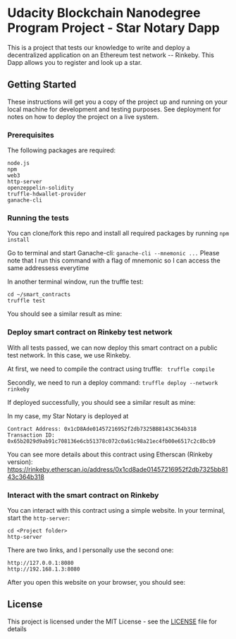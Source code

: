 # Udacity Blockchain Nanodegree Program Project - Star Notary Dapp
This is a project that tests our knowledge to write and deploy a decentralized application on an Ethereum test network -- Rinkeby. This Dapp allows you to register and look up a star.

## Getting Started
These instructions will get you a copy of the project up and running on your local machine for development and testing purposes. See deployment for notes on how to deploy the project on a live system.

### Prerequisites
The following packages are required:
```
node.js
npm
web3
http-server
openzeppelin-solidity
truffle-hdwallet-provider
ganache-cli
```

### Running the tests
You can clone/fork this repo and install all required packages by running ``npm install``

Go to terminal and start Ganache-cli:
``ganache-cli --mnemonic ...``
Please note that I run this command with a flag of mnemonic so I can access the same addressess everytime

In another terminal window, run the truffle test:
```
cd ~/smart_contracts
truffle test
```
You should see a similar result as mine:


### Deploy smart contract on Rinkeby test network
With all tests passed, we can now deploy this smart contract on a public test network. In this case, we use Rinkeby.

At first, we need to compile the contract using truffle:
`` truffle compile``

Secondly, we need to run a deploy command:
``truffle deploy --network rinkeby``

If deployed successfully, you should see a similar result as mine:

In my case, my Star Notary is deployed at
```
Contract Address: 0x1cD8Ade01457216952f2db7325BB8143C364b318
Transaction ID: 0x65b2029d9ab91c708136e6cb51378c072c0a61c98a21ec4fb00e6517c2c8bcb9
```
You can see more details about this contract using Etherscan (Rinkeby version): https://rinkeby.etherscan.io/address/0x1cd8ade01457216952f2db7325bb8143c364b318

### Interact with the smart contract on Rinkeby
You can interact with this contract using a simple website. In your terminal, start the `http-server`:
```
cd <Project folder>
http-server
```
There are two links, and I personally use the second one:
```
http://127.0.0.1:8080
http://192.168.1.3:8080
```

After you open this website on your browser, you should see:


## License
This project is licensed under the MIT License - see the [LICENSE](LICENSE) file for details
